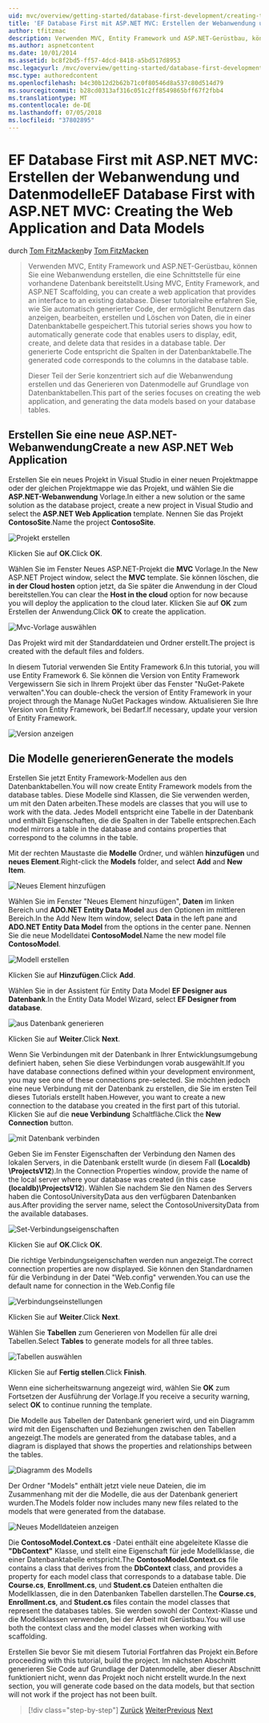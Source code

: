 ```yaml
---
uid: mvc/overview/getting-started/database-first-development/creating-the-web-application
title: 'EF Database First mit ASP.NET MVC: Erstellen der Webanwendung und Datenmodelle | Microsoft-Dokumentation'
author: tfitzmac
description: Verwenden MVC, Entity Framework und ASP.NET-Gerüstbau, können Sie eine Webanwendung erstellen, die eine Schnittstelle für eine vorhandene Datenbank bereitstellt. Dieses Tutorial Seri...
ms.author: aspnetcontent
ms.date: 10/01/2014
ms.assetid: bc8f2bd5-ff57-4dcd-8418-a5bd517d8953
msc.legacyurl: /mvc/overview/getting-started/database-first-development/creating-the-web-application
msc.type: authoredcontent
ms.openlocfilehash: b4c30b12d2b62b71c0f80546d8a537c80d514d79
ms.sourcegitcommit: b28cd0313af316c051c2ff8549865bff67f2fbb4
ms.translationtype: MT
ms.contentlocale: de-DE
ms.lasthandoff: 07/05/2018
ms.locfileid: "37802895"
---
```

<a name="ef-database-first-with-aspnet-mvc-creating-the-web-application-and-data-models"></a><span data-ttu-id="771a3-104">EF Database First mit ASP.NET MVC: Erstellen der Webanwendung und Datenmodelle</span><span class="sxs-lookup"><span data-stu-id="771a3-104">EF Database First with ASP.NET MVC: Creating the Web Application and Data Models</span></span>
====================
<span data-ttu-id="771a3-105">durch [Tom FitzMacken](https://github.com/tfitzmac)</span><span class="sxs-lookup"><span data-stu-id="771a3-105">by [Tom FitzMacken](https://github.com/tfitzmac)</span></span>

> <span data-ttu-id="771a3-106">Verwenden MVC, Entity Framework und ASP.NET-Gerüstbau, können Sie eine Webanwendung erstellen, die eine Schnittstelle für eine vorhandene Datenbank bereitstellt.</span><span class="sxs-lookup"><span data-stu-id="771a3-106">Using MVC, Entity Framework, and ASP.NET Scaffolding, you can create a web application that provides an interface to an existing database.</span></span> <span data-ttu-id="771a3-107">Dieser tutorialreihe erfahren Sie, wie Sie automatisch generierter Code, der ermöglicht Benutzern das anzeigen, bearbeiten, erstellen und Löschen von Daten, die in einer Datenbanktabelle gespeichert.</span><span class="sxs-lookup"><span data-stu-id="771a3-107">This tutorial series shows you how to automatically generate code that enables users to display, edit, create, and delete data that resides in a database table.</span></span> <span data-ttu-id="771a3-108">Der generierte Code entspricht die Spalten in der Datenbanktabelle.</span><span class="sxs-lookup"><span data-stu-id="771a3-108">The generated code corresponds to the columns in the database table.</span></span>
> 
> <span data-ttu-id="771a3-109">Dieser Teil der Serie konzentriert sich auf die Webanwendung erstellen und das Generieren von Datenmodelle auf Grundlage von Datenbanktabellen.</span><span class="sxs-lookup"><span data-stu-id="771a3-109">This part of the series focuses on creating the web application, and generating the data models based on your database tables.</span></span>


## <a name="create-a-new-aspnet-web-application"></a><span data-ttu-id="771a3-110">Erstellen Sie eine neue ASP.NET-Webanwendung</span><span class="sxs-lookup"><span data-stu-id="771a3-110">Create a new ASP.NET Web Application</span></span>

<span data-ttu-id="771a3-111">Erstellen Sie ein neues Projekt in Visual Studio in einer neuen Projektmappe oder der gleichen Projektmappe wie das Projekt, und wählen Sie die **ASP.NET-Webanwendung** Vorlage.</span><span class="sxs-lookup"><span data-stu-id="771a3-111">In either a new solution or the same solution as the database project, create a new project in Visual Studio and select the **ASP.NET Web Application** template.</span></span> <span data-ttu-id="771a3-112">Nennen Sie das Projekt **ContosoSite**.</span><span class="sxs-lookup"><span data-stu-id="771a3-112">Name the project **ContosoSite**.</span></span>

![Projekt erstellen](creating-the-web-application/_static/image1.png)

<span data-ttu-id="771a3-114">Klicken Sie auf **OK**.</span><span class="sxs-lookup"><span data-stu-id="771a3-114">Click **OK**.</span></span>

<span data-ttu-id="771a3-115">Wählen Sie im Fenster Neues ASP.NET-Projekt die **MVC** Vorlage.</span><span class="sxs-lookup"><span data-stu-id="771a3-115">In the New ASP.NET Project window, select the **MVC** template.</span></span> <span data-ttu-id="771a3-116">Sie können löschen, die **in der Cloud hosten** option jetzt, da Sie später die Anwendung in der Cloud bereitstellen.</span><span class="sxs-lookup"><span data-stu-id="771a3-116">You can clear the **Host in the cloud** option for now because you will deploy the application to the cloud later.</span></span> <span data-ttu-id="771a3-117">Klicken Sie auf **OK** zum Erstellen der Anwendung.</span><span class="sxs-lookup"><span data-stu-id="771a3-117">Click **OK** to create the application.</span></span>

![Mvc-Vorlage auswählen](creating-the-web-application/_static/image2.png)

<span data-ttu-id="771a3-119">Das Projekt wird mit der Standarddateien und Ordner erstellt.</span><span class="sxs-lookup"><span data-stu-id="771a3-119">The project is created with the default files and folders.</span></span>

<span data-ttu-id="771a3-120">In diesem Tutorial verwenden Sie Entity Framework 6.</span><span class="sxs-lookup"><span data-stu-id="771a3-120">In this tutorial, you will use Entity Framework 6.</span></span> <span data-ttu-id="771a3-121">Sie können die Version von Entity Framework Vergewissern Sie sich in Ihrem Projekt über das Fenster "NuGet-Pakete verwalten".</span><span class="sxs-lookup"><span data-stu-id="771a3-121">You can double-check the version of Entity Framework in your project through the Manage NuGet Packages window.</span></span> <span data-ttu-id="771a3-122">Aktualisieren Sie Ihre Version von Entity Framework, bei Bedarf.</span><span class="sxs-lookup"><span data-stu-id="771a3-122">If necessary, update your version of Entity Framework.</span></span>

![Version anzeigen](creating-the-web-application/_static/image3.png)

## <a name="generate-the-models"></a><span data-ttu-id="771a3-124">Die Modelle generieren</span><span class="sxs-lookup"><span data-stu-id="771a3-124">Generate the models</span></span>

<span data-ttu-id="771a3-125">Erstellen Sie jetzt Entity Framework-Modellen aus den Datenbanktabellen.</span><span class="sxs-lookup"><span data-stu-id="771a3-125">You will now create Entity Framework models from the database tables.</span></span> <span data-ttu-id="771a3-126">Diese Modelle sind Klassen, die Sie verwenden werden, um mit den Daten arbeiten.</span><span class="sxs-lookup"><span data-stu-id="771a3-126">These models are classes that you will use to work with the data.</span></span> <span data-ttu-id="771a3-127">Jedes Modell entspricht eine Tabelle in der Datenbank und enthält Eigenschaften, die die Spalten in der Tabelle entsprechen.</span><span class="sxs-lookup"><span data-stu-id="771a3-127">Each model mirrors a table in the database and contains properties that correspond to the columns in the table.</span></span>

<span data-ttu-id="771a3-128">Mit der rechten Maustaste die **Modelle** Ordner, und wählen **hinzufügen** und **neues Element**.</span><span class="sxs-lookup"><span data-stu-id="771a3-128">Right-click the **Models** folder, and select **Add** and **New Item**.</span></span>

![Neues Element hinzufügen](creating-the-web-application/_static/image4.png)

<span data-ttu-id="771a3-130">Wählen Sie im Fenster "Neues Element hinzufügen", **Daten** im linken Bereich und **ADO.NET Entity Data Model** aus den Optionen im mittleren Bereich.</span><span class="sxs-lookup"><span data-stu-id="771a3-130">In the Add New Item window, select **Data** in the left pane and **ADO.NET Entity Data Model** from the options in the center pane.</span></span> <span data-ttu-id="771a3-131">Nennen Sie die neue Modelldatei **ContosoModel**.</span><span class="sxs-lookup"><span data-stu-id="771a3-131">Name the new model file **ContosoModel**.</span></span>

![Modell erstellen](creating-the-web-application/_static/image5.png)

<span data-ttu-id="771a3-133">Klicken Sie auf **Hinzufügen**.</span><span class="sxs-lookup"><span data-stu-id="771a3-133">Click **Add**.</span></span>

<span data-ttu-id="771a3-134">Wählen Sie in der Assistent für Entity Data Model **EF Designer aus Datenbank**.</span><span class="sxs-lookup"><span data-stu-id="771a3-134">In the Entity Data Model Wizard, select **EF Designer from database**.</span></span>

![aus Datenbank generieren](creating-the-web-application/_static/image6.png)

<span data-ttu-id="771a3-136">Klicken Sie auf **Weiter**.</span><span class="sxs-lookup"><span data-stu-id="771a3-136">Click **Next**.</span></span>

<span data-ttu-id="771a3-137">Wenn Sie Verbindungen mit der Datenbank in Ihrer Entwicklungsumgebung definiert haben, sehen Sie diese Verbindungen vorab ausgewählt.</span><span class="sxs-lookup"><span data-stu-id="771a3-137">If you have database connections defined within your development environment, you may see one of these connections pre-selected.</span></span> <span data-ttu-id="771a3-138">Sie möchten jedoch eine neue Verbindung mit der Datenbank zu erstellen, die Sie im ersten Teil dieses Tutorials erstellt haben.</span><span class="sxs-lookup"><span data-stu-id="771a3-138">However, you want to create a new connection to the database you created in the first part of this tutorial.</span></span> <span data-ttu-id="771a3-139">Klicken Sie auf die **neue Verbindung** Schaltfläche.</span><span class="sxs-lookup"><span data-stu-id="771a3-139">Click the **New Connection** button.</span></span>

![mit Datenbank verbinden](creating-the-web-application/_static/image7.png)

<span data-ttu-id="771a3-141">Geben Sie im Fenster Eigenschaften der Verbindung den Namen des lokalen Servers, in die Datenbank erstellt wurde (in diesem Fall **(Localdb) \ProjectsV12**).</span><span class="sxs-lookup"><span data-stu-id="771a3-141">In the Connection Properties window, provide the name of the local server where your database was created (in this case **(localdb)\ProjectsV12**).</span></span> <span data-ttu-id="771a3-142">Wählen Sie nachdem Sie den Namen des Servers haben die ContosoUniversityData aus den verfügbaren Datenbanken aus.</span><span class="sxs-lookup"><span data-stu-id="771a3-142">After providing the server name, select the ContosoUniversityData from the available databases.</span></span>

![Set-Verbindungseigenschaften](creating-the-web-application/_static/image8.png)

<span data-ttu-id="771a3-144">Klicken Sie auf **OK**.</span><span class="sxs-lookup"><span data-stu-id="771a3-144">Click **OK**.</span></span>

<span data-ttu-id="771a3-145">Die richtige Verbindungseigenschaften werden nun angezeigt.</span><span class="sxs-lookup"><span data-stu-id="771a3-145">The correct connection properties are now displayed.</span></span> <span data-ttu-id="771a3-146">Sie können den Standardnamen für die Verbindung in der Datei "Web.config" verwenden.</span><span class="sxs-lookup"><span data-stu-id="771a3-146">You can use the default name for connection in the Web.Config file</span></span>

![Verbindungseinstellungen](creating-the-web-application/_static/image9.png)

<span data-ttu-id="771a3-148">Klicken Sie auf **Weiter**.</span><span class="sxs-lookup"><span data-stu-id="771a3-148">Click **Next**.</span></span>

<span data-ttu-id="771a3-149">Wählen Sie **Tabellen** zum Generieren von Modellen für alle drei Tabellen.</span><span class="sxs-lookup"><span data-stu-id="771a3-149">Select **Tables** to generate models for all three tables.</span></span>

![Tabellen auswählen](creating-the-web-application/_static/image10.png)

<span data-ttu-id="771a3-151">Klicken Sie auf **Fertig stellen**.</span><span class="sxs-lookup"><span data-stu-id="771a3-151">Click **Finish**.</span></span>

<span data-ttu-id="771a3-152">Wenn eine sicherheitswarnung angezeigt wird, wählen Sie **OK** zum Fortsetzen der Ausführung der Vorlage.</span><span class="sxs-lookup"><span data-stu-id="771a3-152">If you receive a security warning, select **OK** to continue running the template.</span></span>

<span data-ttu-id="771a3-153">Die Modelle aus Tabellen der Datenbank generiert wird, und ein Diagramm wird mit den Eigenschaften und Beziehungen zwischen den Tabellen angezeigt.</span><span class="sxs-lookup"><span data-stu-id="771a3-153">The models are generated from the database tables, and a diagram is displayed that shows the properties and relationships between the tables.</span></span>

![Diagramm des Modells](creating-the-web-application/_static/image11.png)

<span data-ttu-id="771a3-155">Der Ordner "Models" enthält jetzt viele neue Dateien, die im Zusammenhang mit der die Modelle, die aus der Datenbank generiert wurden.</span><span class="sxs-lookup"><span data-stu-id="771a3-155">The Models folder now includes many new files related to the models that were generated from the database.</span></span>

![Neues Modelldateien anzeigen](creating-the-web-application/_static/image12.png)

<span data-ttu-id="771a3-157">Die **ContosoModel.Context.cs** -Datei enthält eine abgeleitete Klasse die **"DbContext"** Klasse, und stellt eine Eigenschaft für jede Modellklasse, die einer Datenbanktabelle entspricht.</span><span class="sxs-lookup"><span data-stu-id="771a3-157">The **ContosoModel.Context.cs** file contains a class that derives from the **DbContext** class, and provides a property for each model class that corresponds to a database table.</span></span> <span data-ttu-id="771a3-158">Die **Course.cs**, **Enrollment.cs**, und **Student.cs** Dateien enthalten die Modellklassen, die in den Datenbanken Tabellen darstellen.</span><span class="sxs-lookup"><span data-stu-id="771a3-158">The **Course.cs**, **Enrollment.cs**, and **Student.cs** files contain the model classes that represent the databases tables.</span></span> <span data-ttu-id="771a3-159">Sie werden sowohl der Context-Klasse und die Modellklassen verwenden, bei der Arbeit mit Gerüstbau.</span><span class="sxs-lookup"><span data-stu-id="771a3-159">You will use both the context class and the model classes when working with scaffolding.</span></span>

<span data-ttu-id="771a3-160">Erstellen Sie bevor Sie mit diesem Tutorial Fortfahren das Projekt ein.</span><span class="sxs-lookup"><span data-stu-id="771a3-160">Before proceeding with this tutorial, build the project.</span></span> <span data-ttu-id="771a3-161">Im nächsten Abschnitt generieren Sie Code auf Grundlage der Datenmodelle, aber dieser Abschnitt funktioniert nicht, wenn das Projekt noch nicht erstellt wurde.</span><span class="sxs-lookup"><span data-stu-id="771a3-161">In the next section, you will generate code based on the data models, but that section will not work if the project has not been built.</span></span>

> [!div class="step-by-step"]
> <span data-ttu-id="771a3-162">[Zurück](setting-up-database.md)
> [Weiter](generating-views.md)</span><span class="sxs-lookup"><span data-stu-id="771a3-162">[Previous](setting-up-database.md)
[Next](generating-views.md)</span></span>
